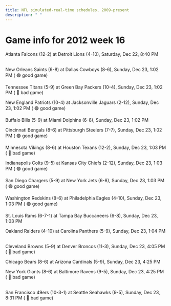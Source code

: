 ```yaml
---
title: NFL simulated-real-time schedules, 2009-present
description: " "
---
```


# Game info for 2012 week 16

Atlanta Falcons (12-2) at Detroit Lions (4-10), Saturday, Dec 22, 8:40 PM

<br/>New Orleans Saints (6-8) at Dallas Cowboys (8-6), Sunday, Dec 23, 1:02 PM (	:green_circle: good game)

Tennessee Titans (5-9) at Green Bay Packers (10-4), Sunday, Dec 23, 1:02 PM (	:red_circle: bad game)

New England Patriots (10-4) at Jacksonville Jaguars (2-12), Sunday, Dec 23, 1:02 PM (	:green_circle: good game)

Buffalo Bills (5-9) at Miami Dolphins (6-8), Sunday, Dec 23, 1:02 PM

Cincinnati Bengals (8-6) at Pittsburgh Steelers (7-7), Sunday, Dec 23, 1:02 PM (	:green_circle: good game)

Minnesota Vikings (8-6) at Houston Texans (12-2), Sunday, Dec 23, 1:03 PM (	:red_circle: bad game)

Indianapolis Colts (9-5) at Kansas City Chiefs (2-12), Sunday, Dec 23, 1:03 PM (	:green_circle: good game)

San Diego Chargers (5-9) at New York Jets (6-8), Sunday, Dec 23, 1:03 PM (	:green_circle: good game)

Washington Redskins (8-6) at Philadelphia Eagles (4-10), Sunday, Dec 23, 1:03 PM (	:green_circle: good game)

St. Louis Rams (6-7-1) at Tampa Bay Buccaneers (6-8), Sunday, Dec 23, 1:03 PM

Oakland Raiders (4-10) at Carolina Panthers (5-9), Sunday, Dec 23, 1:04 PM

<br/>Cleveland Browns (5-9) at Denver Broncos (11-3), Sunday, Dec 23, 4:05 PM (	:red_circle: bad game)

Chicago Bears (8-6) at Arizona Cardinals (5-9), Sunday, Dec 23, 4:25 PM

New York Giants (8-6) at Baltimore Ravens (9-5), Sunday, Dec 23, 4:25 PM (	:red_circle: bad game)

<br/>San Francisco 49ers (10-3-1) at Seattle Seahawks (9-5), Sunday, Dec 23, 8:31 PM (	:red_circle: bad game)

